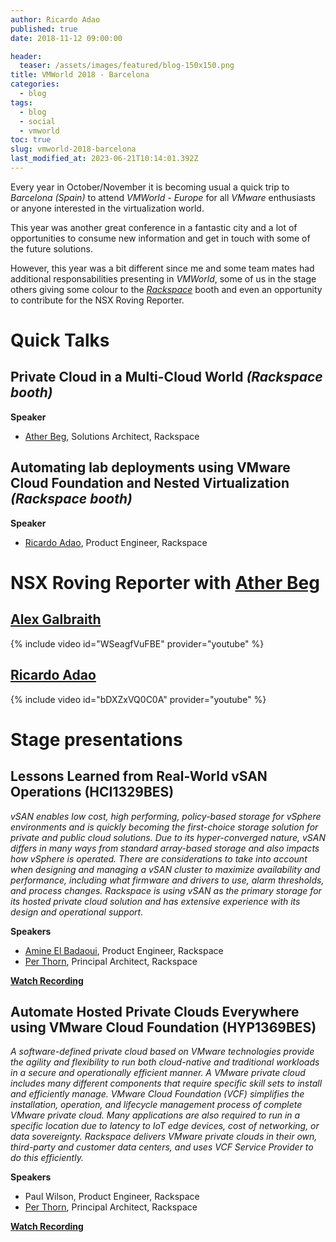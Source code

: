 ```yaml
---
author: Ricardo Adao
published: true
date: 2018-11-12 09:00:00

header:
  teaser: /assets/images/featured/blog-150x150.png
title: VMWorld 2018 - Barcelona
categories:
  - blog
tags:
  - blog
  - social
  - vmworld
toc: true
slug: vmworld-2018-barcelona
last_modified_at: 2023-06-21T10:14:01.392Z
---
```

Every year in October/November it is becoming usual a quick trip to _Barcelona (Spain)_ to attend _VMWorld - Europe_ for all _VMware_ enthusiasts or anyone interested in the virtualization world.

This year was another great conference in a fantastic city and a lot of opportunities to consume new information and get in touch with some of the future solutions.

However, this year was a bit different since me and some team mates had additional responsabilities presenting in _VMWorld_, some of us in the stage others giving some colour to the [_Rackspace_](https://www.rackspace.com/) booth and even an opportunity to contribute for the NSX Roving Reporter.

# Quick Talks

## Private Cloud in a Multi-Cloud World _(Rackspace booth)_

**Speaker**

* [Ather Beg](https://x.com/AtherBeg), Solutions Architect, Rackspace

## Automating lab deployments using VMware Cloud Foundation and Nested Virtualization _(Rackspace booth)_

**Speaker**

* [Ricardo Adao](https://x.com/ricardonadao), Product Engineer, Rackspace

# NSX Roving Reporter with [Ather Beg](https://x.com/AtherBeg)

## [Alex Galbraith](https://x.com/alexgalbraith)

{% include video id="WSeagfVuFBE" provider="youtube" %}

## [Ricardo Adao](https://x.com/ricardonadao)

{% include video id="bDXZxVQ0C0A" provider="youtube" %}

# Stage presentations

## Lessons Learned from Real-World vSAN Operations (HCI1329BES)

_vSAN enables low cost, high performing, policy-based storage for vSphere environments and is quickly becoming the first-choice storage solution for private and public cloud solutions. Due to its hyper-converged nature, vSAN differs in many ways from standard array-based storage and also impacts how vSphere is operated. There are considerations to take into account when designing and managing a vSAN cluster to maximize availability and performance, including what firmware and drivers to use, alarm thresholds, and process changes. Rackspace is using vSAN as the primary storage for its hosted private cloud solution and has extensive experience with its design and operational support._

**Speakers**

* [Amine El Badaoui](https://x.com/Amino_ElBadaoui), Product Engineer, Rackspace
* [Per Thorn](https://x.com/per_thorn), Principal Architect, Rackspace

[**Watch Recording**](https://videos.vmworld.com/global/2018/videoplayer/26585)

## Automate Hosted Private Clouds Everywhere using VMware Cloud Foundation (HYP1369BES)

_A software-defined private cloud based on VMware technologies provide the agility and flexibility to run both cloud-native and traditional workloads in a secure and operationally efficient manner. A VMware private cloud includes many different components that require specific skill sets to install and efficiently manage. VMware Cloud Foundation (VCF) simplifies the installation, operation, and lifecycle management process of complete VMware private cloud. Many applications are also required to run in a specific location due to latency to IoT edge devices, cost of networking, or data sovereignty. Rackspace delivers VMware private clouds in their own, third-party and customer data centers, and uses VCF Service Provider to do this efficiently._

**Speakers**

* Paul Wilson, Product Engineer, Rackspace
* [Per Thorn](https://x.com/per_thorn), Principal Architect, Rackspace

[**Watch Recording**](https://videos.vmworld.com/global/2018/videoplayer/26241)
